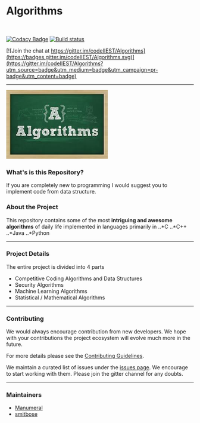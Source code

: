 
# Algorithms


<br/>

[![Codacy Badge](https://api.codacy.com/project/badge/Grade/027cc235e9024d4da77ebd358ca7becf)](https://www.codacy.com/app/prateekkol21/Algorithms?utm_source=github.com&utm_medium=referral&utm_content=codeIIEST/Algorithms&utm_campaign=badger) [![Build status](https://ci.appveyor.com/api/projects/status/i6utrnqnasqguk2i?svg=true)](https://ci.appveyor.com/project/prateekiiest/algorithms)


[![Join the chat at https://gitter.im/codeIIEST/Algorithms](https://badges.gitter.im/codeIIEST/Algorithms.svg)](https://gitter.im/codeIIEST/Algorithms?utm_source=badge&utm_medium=badge&utm_campaign=pr-badge&utm_content=badge)

----------------------------------------------------------------------------------------------


![](https://github.com/codeIIEST/Algorithms/blob/master/algocodeiiest.jpg)

### What's is this Repository?
If you are completely new to programming I would suggest you to implement code from data structure.

### About the Project

This repository contains some of the most **intriguing and awesome algorithms** of daily life implemented in languages primarily in 
..*C
..*C++
..*Java
..*Python

--------------------------------------------------------------

### Project Details
The entire project is divided into 4 parts

* Competitive Coding Algorithms and Data Structures
* Security Algorithms
* Machine Learning Algorithms
* Statistical / Mathematical Algorithms

-----------------------------------------------------------------

### Contributing

We would always encourage contribution from new developers. We hope with your contributions the project ecosystem will evolve much more in the future.

For more details please see the [Contributing Guidelines](https://github.com/codeIIEST/Algorithms/blob/master/CONTRIBUTING.md).

We maintain a curated list of issues under the [issues page](https://github.com/codeIIEST/Algorithms/issues). We encourage to start working with them. Please join the gitter channel for any doubts.

---------------------------------------------------

### Maintainers

* [Manumeral](https://github.com/manumeral)
* [smitbose](https://github.com/smitbose)

